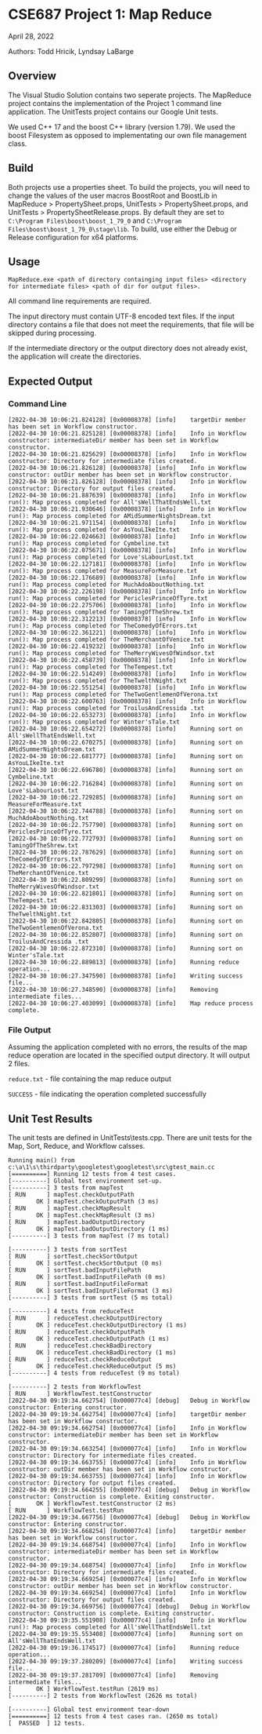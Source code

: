 # CSE687 Project 1: Map Reduce
April 28, 2022

Authors: Todd Hricik, Lyndsay LaBarge

## Overview
The Visual Studio Solution contains two seperate projects. The MapReduce project contains the implementation of the Project 1 command line application. The UnitTests project contains our Google Unit tests.

We used C++ 17 and the boost C++ library (version 1.79). We used the boost Filesystem as opposed to implementating our own file management class.

## Build
Both projects use a properties sheet. To build the projects, you will need to change the values of the user macros BoostRoot and BoostLib in MapReduce > PropertySheet.props, UnitTests > PropertySheet.props, and UnitTests > PropertySheetRelease.props. By default they are set to `C:\Program Files\boost\boost_1_79_0` and `C:\Program Files\boost\boost_1_79_0\stage\lib`. To build, use either the Debug or Release configuration for x64 platforms.

## Usage
```
MapReduce.exe <path of directory containging input files> <directory for intermediate files> <path of dir for output files>.
```
All command line requirements are required. 

The input directory must contain UTF-8 encoded text files. If the input directory contains a file that does not meet the requirements, that file will be skipped during processing.

If the intermediate directory or the output directory does not already exist, the application will create the directories.

## Expected Output
### Command Line
```
[2022-04-30 10:06:21.824128] [0x00008378] [info]    targetDir member has been set in Workflow constructor.
[2022-04-30 10:06:21.825128] [0x00008378] [info]    Info in Workflow constructor: intermediateDir member has been set in Workflow constructor.
[2022-04-30 10:06:21.825629] [0x00008378] [info]    Info in Workflow constructor: Directory for intermediate files created.
[2022-04-30 10:06:21.826128] [0x00008378] [info]    Info in Workflow constructor: outDir member has been set in Workflow constructor.
[2022-04-30 10:06:21.826128] [0x00008378] [info]    Info in Workflow constructor: Directory for output files created.
[2022-04-30 10:06:21.887639] [0x00008378] [info]    Info in Workflow run(): Map process completed for All'sWellThatEndsWell.txt
[2022-04-30 10:06:21.930646] [0x00008378] [info]    Info in Workflow run(): Map process completed for AMidSummerNightsDream.txt
[2022-04-30 10:06:21.971154] [0x00008378] [info]    Info in Workflow run(): Map process completed for AsYouLIkeIte.txt
[2022-04-30 10:06:22.024663] [0x00008378] [info]    Info in Workflow run(): Map process completed for Cymbeline.txt
[2022-04-30 10:06:22.075671] [0x00008378] [info]    Info in Workflow run(): Map process completed for Love'sLabourLost.txt
[2022-04-30 10:06:22.127181] [0x00008378] [info]    Info in Workflow run(): Map process completed for MeasureForMeasure.txt
[2022-04-30 10:06:22.176689] [0x00008378] [info]    Info in Workflow run(): Map process completed for MuchAdoAboutNothing.txt
[2022-04-30 10:06:22.226198] [0x00008378] [info]    Info in Workflow run(): Map process completed for PericlesPrinceOfTyre.txt
[2022-04-30 10:06:22.275706] [0x00008378] [info]    Info in Workflow run(): Map process completed for TamingOfTheShrew.txt
[2022-04-30 10:06:22.312213] [0x00008378] [info]    Info in Workflow run(): Map process completed for TheComedyOfErrors.txt
[2022-04-30 10:06:22.361221] [0x00008378] [info]    Info in Workflow run(): Map process completed for TheMerchantOfVenice.txt
[2022-04-30 10:06:22.419232] [0x00008378] [info]    Info in Workflow run(): Map process completed for TheMerryWivesOfWindsor.txt
[2022-04-30 10:06:22.458739] [0x00008378] [info]    Info in Workflow run(): Map process completed for TheTempest.txt
[2022-04-30 10:06:22.514249] [0x00008378] [info]    Info in Workflow run(): Map process completed for TheTwelthNight.txt
[2022-04-30 10:06:22.551254] [0x00008378] [info]    Info in Workflow run(): Map process completed for TheTwoGentlemenOfVerona.txt
[2022-04-30 10:06:22.600763] [0x00008378] [info]    Info in Workflow run(): Map process completed for TroilusAndCressida .txt
[2022-04-30 10:06:22.653273] [0x00008378] [info]    Info in Workflow run(): Map process completed for Winter'sTale.txt
[2022-04-30 10:06:22.654272] [0x00008378] [info]    Running sort on All'sWellThatEndsWell.txt
[2022-04-30 10:06:22.670275] [0x00008378] [info]    Running sort on AMidSummerNightsDream.txt
[2022-04-30 10:06:22.681777] [0x00008378] [info]    Running sort on AsYouLIkeIte.txt
[2022-04-30 10:06:22.696780] [0x00008378] [info]    Running sort on Cymbeline.txt
[2022-04-30 10:06:22.716284] [0x00008378] [info]    Running sort on Love'sLabourLost.txt
[2022-04-30 10:06:22.729285] [0x00008378] [info]    Running sort on MeasureForMeasure.txt
[2022-04-30 10:06:22.744788] [0x00008378] [info]    Running sort on MuchAdoAboutNothing.txt
[2022-04-30 10:06:22.757790] [0x00008378] [info]    Running sort on PericlesPrinceOfTyre.txt
[2022-04-30 10:06:22.772793] [0x00008378] [info]    Running sort on TamingOfTheShrew.txt
[2022-04-30 10:06:22.787629] [0x00008378] [info]    Running sort on TheComedyOfErrors.txt
[2022-04-30 10:06:22.797298] [0x00008378] [info]    Running sort on TheMerchantOfVenice.txt
[2022-04-30 10:06:22.809299] [0x00008378] [info]    Running sort on TheMerryWivesOfWindsor.txt
[2022-04-30 10:06:22.821801] [0x00008378] [info]    Running sort on TheTempest.txt
[2022-04-30 10:06:22.831303] [0x00008378] [info]    Running sort on TheTwelthNight.txt
[2022-04-30 10:06:22.842805] [0x00008378] [info]    Running sort on TheTwoGentlemenOfVerona.txt
[2022-04-30 10:06:22.852807] [0x00008378] [info]    Running sort on TroilusAndCressida .txt
[2022-04-30 10:06:22.872310] [0x00008378] [info]    Running sort on Winter'sTale.txt
[2022-04-30 10:06:22.889813] [0x00008378] [info]    Running reduce operation...
[2022-04-30 10:06:27.347590] [0x00008378] [info]    Writing success file...
[2022-04-30 10:06:27.348590] [0x00008378] [info]    Removing intermediate files...
[2022-04-30 10:06:27.403099] [0x00008378] [info]    Map reduce process complete.
```

### File Output
Assuming the application completed with no errors, the results of the map reduce operation are located in the specified output directory. It will output 2 files.

`reduce.txt` - file containing the map reduce output

`SUCCESS` - file indicating the operation completed successfully


## Unit Test Results
The unit tests are defined in UnitTests\tests.cpp. There are unit tests for the Map, Sort, Reduce, and Workflow calsses. 

```
Running main() from c:\a\1\s\thirdparty\googletest\googletest\src\gtest_main.cc
[==========] Running 12 tests from 4 test cases.
[----------] Global test environment set-up.
[----------] 3 tests from mapTest
[ RUN      ] mapTest.checkOutputPath
[       OK ] mapTest.checkOutputPath (3 ms)
[ RUN      ] mapTest.checkMapResult
[       OK ] mapTest.checkMapResult (3 ms)
[ RUN      ] mapTest.badOutputDirectory
[       OK ] mapTest.badOutputDirectory (1 ms)
[----------] 3 tests from mapTest (7 ms total)

[----------] 3 tests from sortTest
[ RUN      ] sortTest.checkSortOutput
[       OK ] sortTest.checkSortOutput (0 ms)
[ RUN      ] sortTest.badInputFilePath
[       OK ] sortTest.badInputFilePath (0 ms)
[ RUN      ] sortTest.badInputFileFormat
[       OK ] sortTest.badInputFileFormat (3 ms)
[----------] 3 tests from sortTest (5 ms total)

[----------] 4 tests from reduceTest
[ RUN      ] reduceTest.checkOutputDirectory
[       OK ] reduceTest.checkOutputDirectory (1 ms)
[ RUN      ] reduceTest.checkOutputPath
[       OK ] reduceTest.checkOutputPath (1 ms)
[ RUN      ] reduceTest.checkBadDirectory
[       OK ] reduceTest.checkBadDirectory (1 ms)
[ RUN      ] reduceTest.checkReduceOutput
[       OK ] reduceTest.checkReduceOutput (5 ms)
[----------] 4 tests from reduceTest (9 ms total)

[----------] 2 tests from WorkflowTest
[ RUN      ] WorkflowTest.testConstructor
[2022-04-30 09:19:34.662754] [0x000077c4] [debug]   Debug in Workflow constructor: Entering constructor.
[2022-04-30 09:19:34.662754] [0x000077c4] [info]    targetDir member has been set in Workflow constructor.
[2022-04-30 09:19:34.662754] [0x000077c4] [info]    Info in Workflow constructor: intermediateDir member has been set in Workflow constructor.
[2022-04-30 09:19:34.663254] [0x000077c4] [info]    Info in Workflow constructor: Directory for intermediate files created.
[2022-04-30 09:19:34.663755] [0x000077c4] [info]    Info in Workflow constructor: outDir member has been set in Workflow constructor.
[2022-04-30 09:19:34.663755] [0x000077c4] [info]    Info in Workflow constructor: Directory for output files created.
[2022-04-30 09:19:34.664255] [0x000077c4] [debug]   Debug in Workflow constructor: Construction is complete. Exiting constructor.
[       OK ] WorkflowTest.testConstructor (2 ms)
[ RUN      ] WorkflowTest.testRun
[2022-04-30 09:19:34.667756] [0x000077c4] [debug]   Debug in Workflow constructor: Entering constructor.
[2022-04-30 09:19:34.668254] [0x000077c4] [info]    targetDir member has been set in Workflow constructor.
[2022-04-30 09:19:34.668754] [0x000077c4] [info]    Info in Workflow constructor: intermediateDir member has been set in Workflow constructor.
[2022-04-30 09:19:34.668754] [0x000077c4] [info]    Info in Workflow constructor: Directory for intermediate files created.
[2022-04-30 09:19:34.669254] [0x000077c4] [info]    Info in Workflow constructor: outDir member has been set in Workflow constructor.
[2022-04-30 09:19:34.669254] [0x000077c4] [info]    Info in Workflow constructor: Directory for output files created.
[2022-04-30 09:19:34.669756] [0x000077c4] [debug]   Debug in Workflow constructor: Construction is complete. Exiting constructor.
[2022-04-30 09:19:35.551908] [0x000077c4] [info]    Info in Workflow run(): Map process completed for All'sWellThatEndsWell.txt
[2022-04-30 09:19:35.553408] [0x000077c4] [info]    Running sort on All'sWellThatEndsWell.txt
[2022-04-30 09:19:36.174517] [0x000077c4] [info]    Running reduce operation...
[2022-04-30 09:19:37.280209] [0x000077c4] [info]    Writing success file...
[2022-04-30 09:19:37.281709] [0x000077c4] [info]    Removing intermediate files...
[       OK ] WorkflowTest.testRun (2619 ms)
[----------] 2 tests from WorkflowTest (2626 ms total)

[----------] Global test environment tear-down
[==========] 12 tests from 4 test cases ran. (2650 ms total)
[  PASSED  ] 12 tests.
```
